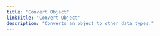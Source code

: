 ```yaml
---
title: "Convert Object"
linkTitle: "Convert Object"
description: "Converts an object to other data types."
---
```


